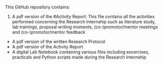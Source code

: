 This GitHub repository contains:
1) A pdf version of the #Activity Report: This file contains all the activities performed concerning the Research Internship such as literature study, lab trainings, proposal writing moments, (co-)promotor/mentor meetings and (co-)promotor/mentor feedback
- A pdf version of the written Research Protocol
- A pdf version of the Activity Report
- A digital Lab Notebook containing various files including excercises, practicals and Python scripts made during the Research Internship

